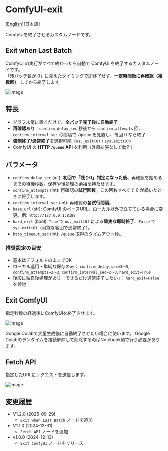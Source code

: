 # ComfyUI-exit

[<a href="README.md">English</a>][日本語]

ComfyUIを終了させるカスタムノードです。

## Exit when Last Batch

ComfyUI の実行がすべて終わったら自動で ComfyUI を終了するカスタムノードです。\
「残バッチ数が 0」に見えたタイミングで即終了せず、**一定時間後に再確認（複数回）** してから終了します。

![image](https://github.com/user-attachments/assets/2e105f4c-08f3-462c-8e5e-290870677c48)

## 特長

* グラフ末尾に置くだけで、**全バッチ完了後に自動終了**
* **再確認あり**：`confirm_delay_sec` 秒後から `confirm_attempts` 回、`confirm_interval_sec` 秒間隔で `/queue` を見直し、毎回 0 なら終了
* **強制終了/通常終了**を選択可能（`os._exit(0)` / `sys.exit(0)`）
* ComfyUI の **HTTP `/queue` API** を利用（外部拡張なしで動作）

## パラメータ

* `confirm_delay_sec` (int): **初回で「残り0」判定になった後**、再確認を始めるまでの待機秒数。保存や後処理の余裕を持たせます。
* `confirm_attempts` (int): 再確認の**試行回数**。この回数すべてで 0 が続いたときに終了します。
* `confirm_interval_sec` (int): 再確認の**各試行間隔**。
* `base_url` (str): ComfyUI のベースURL。ローカル以外で立てている場合に変更。例: `http://127.0.0.1:8188`
* `hard_exit` (bool): `True` で `os._exit(0)` による**確実な即時終了**、`False` で `sys.exit(0)`（可能な範囲で通常終了）。
* `http_timeout_sec` (int): `/queue` 取得のタイムアウト秒。

### 推奨設定の目安

* 基本はデフォルトのままでOK
* ローカル運用・単純な保存のみ：
  `confirm_delay_sec=3〜5`, `confirm_attempts=2〜3`, `confirm_interval_sec=2〜3`, `hard_exit=True`
* 後段に独自後処理があり「できるだけ通常終了したい」：
  `hard_exit=False` を検討


## Exit ComfyUI

指定秒数の経過後にComfyUIを終了させます。

![image](https://github.com/user-attachments/assets/efe0e7a6-2df0-4d68-9d5b-910b3ab5e300)

Google Colabで大量生成後に自動終了させたい場合に使います。
Google Colabのランタイムを接続解除して削除するのはNotebook側で行う必要があります。

## Fetch API

指定したURLにリクエストを送信します。

![image](https://github.com/user-attachments/assets/f7e9a497-7579-4f91-ad11-d45e2e15630b)

## 変更履歴

- V1.2.0 (2025-09-29)
  - `Exit when Last Batch` ノードを追加
- V1.1.0 (2024-12-31)
  - `Fetch API` ノードを追加
- v1.0.0 (2024-12-13)
  - `Exit ComfyUI` ノードをリリース
